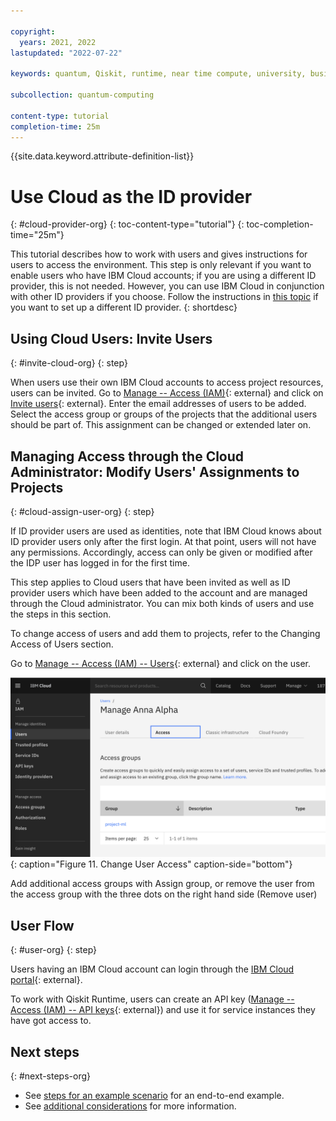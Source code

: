 ```yaml
---

copyright:
  years: 2021, 2022
lastupdated: "2022-07-22"

keywords: quantum, Qiskit, runtime, near time compute, university, business, organization

subcollection: quantum-computing

content-type: tutorial
completion-time: 25m
---
```


{{site.data.keyword.attribute-definition-list}}


# Use Cloud as the ID provider
{: #cloud-provider-org}
{: toc-content-type="tutorial"}
{: toc-completion-time="25m"}

This tutorial describes how to work with users and gives instructions for users to access the environment.  This step is only relevant if you want to enable users who have IBM Cloud accounts; if you are using a different ID provider, this is not needed.  However, you can use IBM Cloud in conjunction with other ID providers if you choose. Follow the instructions in [this topic](/docs/quantum-computing?topic=appid-org) if you want to set up a different ID provider.
{: shortdesc}

## Using Cloud Users: Invite Users
{: #invite-cloud-org}
{: step}

When users use their own IBM Cloud accounts to access project resources, users can be invited.
Go to [Manage -- Access (IAM)](https://cloud.ibm.com/iam/overview){: external} and click on [Invite users](https://cloud.ibm.com/iam/users/invite_users){: external}.
Enter the email addresses of users to be added.
Select the access group or groups of the projects that the additional users should be part of.
This assignment can be changed or extended later on.

## Managing Access through the Cloud Administrator: Modify Users' Assignments to Projects
{: #cloud-assign-user-org}
{: step}

If ID provider users are used as identities, note that IBM Cloud knows about ID provider users only after the first login.
At that point, users will not have any permissions.
Accordingly, access can only be given or modified after the IDP user has logged in for the first time.

This step applies to Cloud users that have been invited as well as ID provider users which have been added to the account and are managed through the Cloud administrator.
You can mix both kinds of users and use the steps in this section.

To change access of users and add them to projects, refer to the Changing Access of Users section.

Go to [Manage -- Access (IAM) -- Users](https://cloud.ibm.com/iam/users){: external} and click on the user.

![Change User Access](images/org-guide-manage-user.png "Change User Access"){: caption="Figure 11. Change User Access" caption-side="bottom"}


Add additional access groups with Assign group, or remove the user from the access group with the three dots on the right hand side (Remove user)

## User Flow
{: #user-org}
{: step}

Users having an IBM Cloud account can login through the [IBM Cloud portal](https://cloud.ibm.com/){: external}.

To work with Qiskit Runtime, users can create an API key ([Manage -- Access (IAM) -- API keys](https://cloud.ibm.com/iam/apikeys){: external}) and use it for service instances they have got access to.

## Next steps
{: #next-steps-org}

- See [steps for an example scenario](/docs/quantum-computing?topic=quickstart-org#steps-org) for an end-to-end example.
- See [additional considerations](/docs/quantum-computing?topic=quickstart-org#steps-org#considerations-org) for more information.
